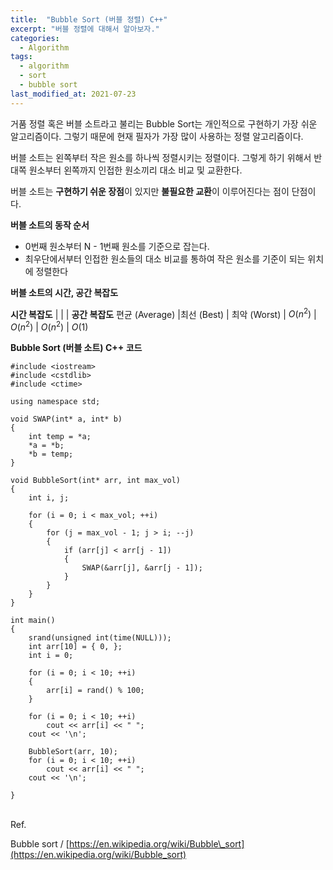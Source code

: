 ```yaml
---
title:  "Bubble Sort (버블 정렬) C++"
excerpt: "버블 정렬에 대해서 알아보자."
categories:
  - Algorithm
tags:
  - algorithm
  - sort
  - bubble sort
last_modified_at: 2021-07-23
---
```


<script type="text/x-mathjax-config">MathJax.Hub.Config({ tex2jax: {inlineMath: [['$','$'], ['\\(','\\)']]} });</script><script src="https://cdnjs.cloudflare.com/ajax/libs/mathjax/2.7.5/latest.js?config=TeX-MML-AM_CHTML"></script>

거품 정렬 혹은 버블 소트라고 불리는 Bubble Sort는 개인적으로 구현하기 가장 쉬운 알고리즘이다. 그렇기 때문에 현재 필자가 가장 많이 사용하는 정렬 알고리즘이다.

버블 소트는 왼쪽부터 작은 원소를 하나씩 정렬시키는 정렬이다. 그렇게 하기 위해서 반대쪽 원소부터 왼쪽까지 인접한 원소끼리 대소 비교 및 교환한다.

버블 소트는 **구현하기 쉬운 장점**이 있지만 **불필요한 교환**이 이루어진다는 점이 단점이다. 

**버블 소트의 동작 순서**

-   0번째 원소부터 N - 1번째 원소를 기준으로 잡는다.
-   최우단에서부터 인접한 원소들의 대소 비교를 통하여 작은 원소를 기준이 되는 위치에 정렬한다

**버블 소트의 시간, 공간 복잡도**

**시간 복잡도** | | | **공간 복잡도**
편균 (Average) |최선 (Best) | 최악 (Worst) |
$O(n^2)$ | $O(n^2)$ | $O(n^2)$ | $O(1)$

**Bubble Sort (버블 소트) C++ 코드**

```
#include <iostream>
#include <cstdlib>
#include <ctime>

using namespace std;

void SWAP(int* a, int* b)
{
	int temp = *a;
	*a = *b;
	*b = temp;
}

void BubbleSort(int* arr, int max_vol)
{
	int i, j;

	for (i = 0; i < max_vol; ++i)
	{
		for (j = max_vol - 1; j > i; --j)
		{
			if (arr[j] < arr[j - 1])
			{
				SWAP(&arr[j], &arr[j - 1]);
			}
		}
	}
}

int main()
{
	srand(unsigned int(time(NULL)));
	int arr[10] = { 0, };
	int i = 0;

	for (i = 0; i < 10; ++i)
	{
		arr[i] = rand() % 100;
	}

	for (i = 0; i < 10; ++i)
		cout << arr[i] << "	";
	cout << '\n';

	BubbleSort(arr, 10);
	for (i = 0; i < 10; ++i)
		cout << arr[i] << "	";
	cout << '\n';

}
```

<br/>
Ref.

Bubble sort / [https://en.wikipedia.org/wiki/Bubble\_sort](https://en.wikipedia.org/wiki/Bubble_sort)